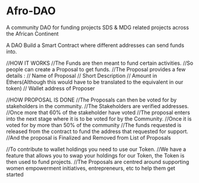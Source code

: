 # Afro-DAO
A community DAO for funding projects SDS &amp; MDG related projects across the African Continent

A DAO
Build a Smart Contract where different addresses can send funds into.

//HOW IT WORKS
//The Funds are then meant to fund certain activities.
//So people can create a Proposal to get funds.
//The Proposal provides a few details :
//	Name of Proposal
//	Short Description
//	Amount in Ethers(Although this would have to be translated to the equivalent in our token)
//	Wallet address of Proposer

//HOW PROPOSAL IS DONE
//The Proposals can then be voted for by stakeholders in the community.
//The Stakeholders are verified addresses.
//Once more that 60% of the stakeholder have voted
//The proposal enters into the next stage where it is to be voted for by the Community.
//Once it is voted for by more than 50% of the community
//The funds requested is released from the contract to fund the address that requested for support.
//And the proposal is Finalized and Removed from List of Proposals

//To contribute to wallet holdings you need to use our Token.
//We have a feature that allows you to swap your holdings for our Token, the Token is then used to fund projects.
//The Proposals are centred around supporting women empowerment initiatives, entrepreneurs, etc to help them get started


